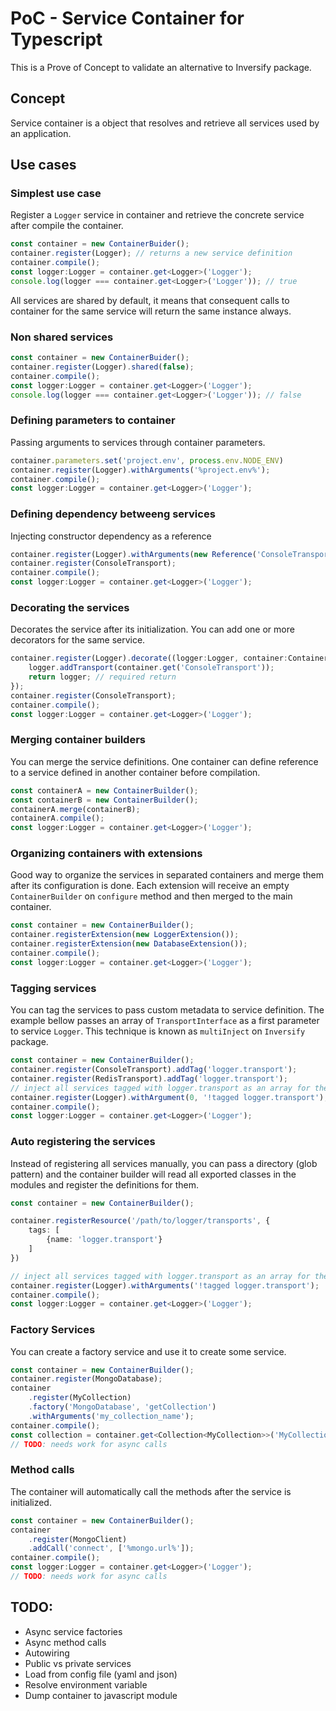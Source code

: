 # PoC - Service Container for Typescript

This is a Prove of Concept to validate an alternative to Inversify package.  

## Concept

Service container is a object that resolves and retrieve all services used by an application. 

## Use cases

### Simplest use case

Register a `Logger` service in container and retrieve the concrete service after compile the container.

```typescript
const container = new ContainerBuider();
container.register(Logger); // returns a new service definition
container.compile();
const logger:Logger = container.get<Logger>('Logger');
console.log(logger === container.get<Logger>('Logger')); // true
```

All services are shared by default, it means that consequent calls to container for the same service will return the same instance always.

### Non shared services

```typescript
const container = new ContainerBuider();
container.register(Logger).shared(false);
container.compile();
const logger:Logger = container.get<Logger>('Logger');
console.log(logger === container.get<Logger>('Logger')); // false
```

### Defining parameters to container

Passing arguments to services through container parameters.

```typescript
container.parameters.set('project.env', process.env.NODE_ENV)
container.register(Logger).withArguments('%project.env%');
container.compile();
const logger:Logger = container.get<Logger>('Logger');
```

### Defining dependency betweeng services

Injecting constructor dependency as a reference

```typescript
container.register(Logger).withArguments(new Reference('ConsoleTransport'));
container.register(ConsoleTransport);
container.compile();
const logger:Logger = container.get<Logger>('Logger');
```

### Decorating the services

Decorates the service after its initialization. You can add one or more decorators
for the same service.

```typescript
container.register(Logger).decorate((logger:Logger, container:Container) => {
    logger.addTransport(container.get('ConsoleTransport'));
    return logger; // required return
});
container.register(ConsoleTransport);
container.compile();
const logger:Logger = container.get<Logger>('Logger');
```

### Merging container builders

You can merge the service definitions. One container can define reference to a service
defined in another container before compilation.

```typescript
const containerA = new ContainerBuilder();
const containerB = new ContainerBuilder();
containerA.merge(containerB);
containerA.compile();
const logger:Logger = container.get<Logger>('Logger');
```

### Organizing containers with extensions

Good way to organize the services in separated containers and merge them after its configuration is done. 
Each extension will receive an empty `ContainerBuilder` on `configure` method and then merged to the main container.

```typescript
const container = new ContainerBuilder();
container.registerExtension(new LoggerExtension());
container.registerExtension(new DatabaseExtension());
container.compile();
const logger:Logger = container.get<Logger>('Logger');
```

### Tagging services

You can tag the services to pass custom metadata to service definition. The example bellow passes an array of `TransportInterface` as a first parameter to service `Logger`. This technique is known as `multiInject` on `Inversify` 
package.

```typescript
const container = new ContainerBuilder();
container.register(ConsoleTransport).addTag('logger.transport');
container.register(RedisTransport).addTag('logger.transport');
// inject all services tagged with logger.transport as an array for the 1st argument
container.register(Logger).withArgument(0, '!tagged logger.transport');
container.compile();
const logger:Logger = container.get<Logger>('Logger');
```

### Auto registering the services

Instead of registering all services manually, you can pass a directory (glob pattern) and the container builder
will read all exported classes in the modules and register the definitions for them.

```typescript
const container = new ContainerBuilder();

container.registerResource('/path/to/logger/transports', {
    tags: [
        {name: 'logger.transport'}
    ]
})

// inject all services tagged with logger.transport as an array for the 1st argument
container.register(Logger).withArguments('!tagged logger.transport');
container.compile();
const logger:Logger = container.get<Logger>('Logger');
```

### Factory Services

You can create a factory service and use it to create some service.

```typescript
const container = new ContainerBuilder();
container.register(MongoDatabase);
container
    .register(MyCollection)
    .factory('MongoDatabase', 'getCollection')
    .withArguments('my_collection_name');
container.compile();
const collection = container.get<Collection<MyCollection>>('MyCollection');
// TODO: needs work for async calls
```

### Method calls

The container will automatically call the methods after the service is initialized.

```typescript
const container = new ContainerBuilder();
container
    .register(MongoClient)
    .addCall('connect', ['%mongo.url%']);
container.compile();
const logger:Logger = container.get<Logger>('Logger');
// TODO: needs work for async calls
```

## TODO:

* Async service factories
* Async method calls
* Autowiring
* Public vs private services
* Load from config file (yaml and json)
* Resolve environment variable
* Dump container to javascript module